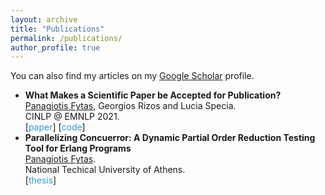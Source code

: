 ```yaml
---
layout: archive
title: "Publications"
permalink: /publications/
author_profile: true
---
```

<head>
<style>
.sparse-list:last-child{
	margin-bottom: 0;
}
.link-in-list {
  color: #39c;
  font-weight: 400;
  text-decoration: none;
}
</style>
</head>

  You can also find my articles on my [Google Scholar](https://scholar.google.com/citations?user=My8psPUAAAAJ&hl=el) profile.

<ul class="sparse-list">
        <li>
          <b>What Makes a Scientific Paper be Accepted for Publication?</b> <br/>
          <u>Panagiotis Fytas</u>, Georgios Rizos and Lucia Specia. <br/>
          CINLP @ EMNLP 2021.<br/>
          [<a href="https://aclanthology.org/2021.cinlp-1.4.pdf" class="link-in-list">paper</a>]
          [<a href="https://github.com/PanagiotisFytas/explaining-peer-reviews" class="link-in-list">code</a>]
        </li>
        <li>
          <b>Parallelizing Concuerror: A Dynamic Partial Order
            Reduction Testing Tool for Erlang Programs</b> <br/>
          <u>Panagiotis Fytas</u>. <br/>
          National Techical University of Athens.<br/>
          [<a href="http://PanagiotisFytas.github.io/files/thesis.pdf" class="link-in-list">thesis</a>]
        </li>
</ul>
